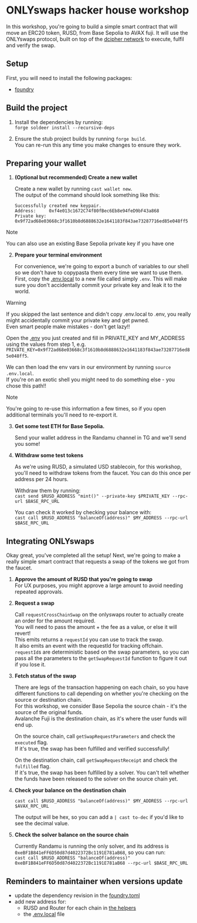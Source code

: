 # ONLYswaps hacker house workshop

In this workshop, you're going to build a simple smart contract that will move an ERC20 token, RUSD, from Base Sepolia to AVAX fuji.
It will use the ONLYswaps protocol, built on top of the [dcipher network](https://x.com/dciphernetwork) to execute, fulfil and verify the swap.

## Setup
First, you will need to install the following packages:
- [foundry](https://getfoundry.sh/)

## Build the project
1. Install the dependencies by running:  
   `forge soldeer install --recursive-deps`

2. Ensure the stub project builds by running `forge build`.  
   You can re-run this any time you make changes to ensure they work.

## Preparing your wallet
1. **(Optional but recommended) Create a new wallet**

   Create a new wallet by running `cast wallet new`.  
   The output of the command should look something like this:
    ```
    Successfully created new keypair.
    Address:     0xf4e013c1672C74f80fBec6Eb8e94feD9bF43a868
    Private key: 0x9f72ad68e03668c3f1610b8d6888632e1641183f843ae73287716ed85e048ff5
    ```
> [!NOTE]  
> You can also use an existing Base Sepolia private key if you have one

2. **Prepare your terminal environment**

   For convenience, we're going to export a bunch of variables to our shell so we don't have to copypasta them every time we want to use them.  
   First, copy the [.env.local](./.env.local) to a new file called simply `.env`. This will make sure you don't accidentally commit your private key and leak it to the world.

> [!WARNING]  
> If you skipped the last sentence and didn't copy .env.local to .env, you really might accidentally commit your private key and get pwned.  
> Even smart people make mistakes - don't get lazy!!

   Open the [.env](./.env) you just created and fill in PRIVATE_KEY and MY_ADDRESS using the values from step 1, e.g.  
   `PRIVATE_KEY=0x9f72ad68e03668c3f1610b8d6888632e1641183f843ae73287716ed85e048ff5`.

   We can then load the env vars in our environment by running `source .env.local`.  
   If you're on an exotic shell you might need to do something else - you chose this path!!

> [!NOTE]  
> You're going to re-use this information a few times, so if you open additional terminals you'll need to re-export it.

3. **Get some test ETH for Base Sepolia.**

   Send your wallet address in the Randamu channel in TG and we'll send you some!

4. **Withdraw some test tokens**

   As we're using RUSD, a simulated USD stablecoin, for this workshop, you'll need to withdraw tokens from the faucet. You can do this once per address per 24 hours.

   Withdraw them by running:  
   `cast send $RUSD_ADDRESS "mint()" --private-key $PRIVATE_KEY --rpc-url $BASE_RPC_URL`

   You can check it worked by checking your balance with:  
   `cast call $RUSD_ADDRESS "balanceOf(address)" $MY_ADDRESS --rpc-url $BASE_RPC_URL`

## Integrating ONLYswaps
Okay great, you've completed all the setup! Next, we're going to make a really simple smart contract that requests a swap of the tokens we got from the faucet.

1. **Approve the amount of RUSD that you're going to swap**  
   For UX purposes, you might approve a large amount to avoid needing repeated approvals.

2. **Request a swap**

   Call `requestCrossChainSwap` on the onlyswaps router to actually create an order for the amount required.  
   You will need to pass the amount + the fee as a value, or else it will revert!  
   This emits returns a `requestId` you can use to track the swap.  
   It also emits an event with the requestId for tracking offchain.  
   `requestId`s are deterministic based on the swap parameters, so you can pass all the parameters to the `getSwapRequestId` function to figure it out if you lose it.

3. **Fetch status of the swap**

   There are legs of the transaction happening on each chain, so you have different functions to call depending on whether you're checking on the source or destination chain.  
   For this workshop, we consider Base Sepolia the source chain - it's the source of the original funds.  
   Avalanche Fuji is the destination chain, as it's where the user funds will end up.

   On the source chain, call `getSwapRequestParameters` and check the `executed` flag.  
   If it's true, the swap has been fulfilled and verified successfully!

   On the destination chain, call `getSwapRequestReceipt` and check the `fulfilled` flag.  
   If it's true, the swap has been fulfilled by a solver. You can't tell whether the funds have been released to the solver on the source chain yet.

4. **Check your balance on the destination chain**

   `cast call $RUSD_ADDRESS "balanceOf(address)" $MY_ADDRESS --rpc-url $AVAX_RPC_URL`

   The output will be hex, so you can add a `| cast to-dec` if you'd like to see the decimal value.

5. **Check the solver balance on the source chain**

   Currently Randamu is running the only solver, and its address is `0xeBF1B841eFF6D50d87d4022372Bc1191E781aB68`, so you can run:   
   `cast call $RUSD_ADDRESS "balanceOf(address)" 0xeBF1B841eFF6D50d87d4022372Bc1191E781aB68 --rpc-url $BASE_RPC_URL`

## Reminders to maintainer when versions update
- update the dependency revision in the [foundry.toml](./foundry.toml)
- add new address for:
    - RUSD and Router for each chain in [the helpers](./src/Helpers.sol)
    - the [.env.local](./.env.local) file